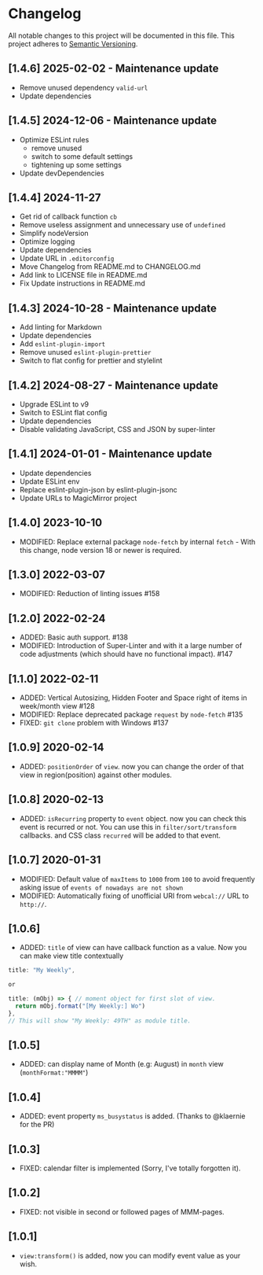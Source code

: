 # Changelog

All notable changes to this project will be documented in this file.
This project adheres to [Semantic Versioning](https://semver.org/).

## [1.4.6] 2025-02-02 - Maintenance update

- Remove unused dependency `valid-url`
- Update dependencies

## [1.4.5] 2024-12-06 - Maintenance update

- Optimize ESLint rules
  - remove unused
  - switch to some default settings
  - tightening up some settings
- Update devDependencies

## [1.4.4] 2024-11-27

- Get rid of callback function `cb`
- Remove useless assignment and unnecessary use of `undefined`
- Simplify nodeVersion
- Optimize logging
- Update dependencies
- Update URL in `.editorconfig`
- Move Changelog from README.md to CHANGELOG.md
- Add link to LICENSE file in README.md
- Fix Update instructions in README.md

## [1.4.3] 2024-10-28 - Maintenance update

- Add linting for Markdown
- Update dependencies
- Add `eslint-plugin-import`
- Remove unused `eslint-plugin-prettier`
- Switch to flat config for prettier and stylelint

## [1.4.2] 2024-08-27 - Maintenance update

- Upgrade ESLint to v9
- Switch to ESLint flat config
- Update dependencies
- Disable validating JavaScript, CSS and JSON by super-linter

## [1.4.1] 2024-01-01 - Maintenance update

- Update dependencies
- Update ESLint env
- Replace eslint-plugin-json by eslint-plugin-jsonc
- Update URLs to MagicMirror project

## [1.4.0] 2023-10-10

- MODIFIED: Replace external package `node-fetch` by internal `fetch` - With this change, node version 18 or newer is required.

## [1.3.0] 2022-03-07

- MODIFIED: Reduction of linting issues #158

## [1.2.0] 2022-02-24

- ADDED: Basic auth support. #138
- MODIFIED: Introduction of Super-Linter and with it a large number of code adjustments (which should have no functional impact). #147

## [1.1.0] 2022-02-11

- ADDED: Vertical Autosizing, Hidden Footer and Space right of items in week/month view #128
- MODIFIED: Replace deprecated package `request` by `node-fetch` #135
- FIXED: `git clone` problem with Windows #137

## [1.0.9] 2020-02-14

- ADDED: `positionOrder` of `view`. now you can change the order of that view in region(position) against other modules.

## [1.0.8] 2020-02-13

- ADDED: `isRecurring` property to `event` object. now you can check this event is recurred or not. You can use this in `filter/sort/transform` callbacks. and CSS class `recurred` will be added to that event.

## [1.0.7] 2020-01-31

- MODIFIED: Default value of `maxItems` to `1000` from `100` to avoid frequently asking issue of `events of nowadays are not shown`
- MODIFIED: Automatically fixing of unofficial URI from `webcal://` URL to `http://`.

## [1.0.6]

- ADDED: `title` of view can have callback function as a value. Now you can make view title contextually

```js
title: "My Weekly",

or

title: (mObj) => { // moment object for first slot of view.
  return mObj.format("[My Weekly:] Wo")
},
// This will show "My Weekly: 49TH" as module title.
```

## [1.0.5]

- ADDED: can display name of Month (e.g: August) in `month` view (`monthFormat:"MMMM"`)

## [1.0.4]

- ADDED: event property `ms_busystatus` is added. (Thanks to @klaernie for the PR)

## [1.0.3]

- FIXED: calendar filter is implemented (Sorry, I've totally forgotten it).

## [1.0.2]

- FIXED: not visible in second or followed pages of MMM-pages.

## [1.0.1]

- `view:transform()` is added, now you can modify event value as your wish.
